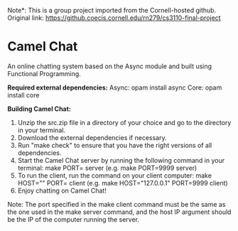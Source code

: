 Note*: This is a group project imported from the Cornell-hosted github. 
Original link: https://github.coecis.cornell.edu/rn279/cs3110-final-project


# Camel Chat
 
 An online chatting system based on the Async module and built using Functional Programming. 
 
**Required external dependencies:**
	Async: opam install async
	Core: opam install core

**Building Camel Chat:**

1. Unzip the src.zip file in a directory of your choice and go to the directory
in your terminal.
2. Download the external dependencies if necessary.
3. Run "make check" to ensure that you have the right versions of all
dependencies.
4. Start the Camel Chat server by running the following command in your terminal:
	make PORT=<port number> server
	(e.g. make PORT=9999 server)
5. To run the client, run the command on your client computer:
	make HOST="<host IP>" PORT=<IP port> client
	(e.g. make HOST="127.0.0.1" PORT=9999 client)
6. Enjoy chatting on Camel Chat!

Note: The port specified in the make client command must be the same as the
one used in the make server command, and the host IP argument should be the IP
of the computer running the server.